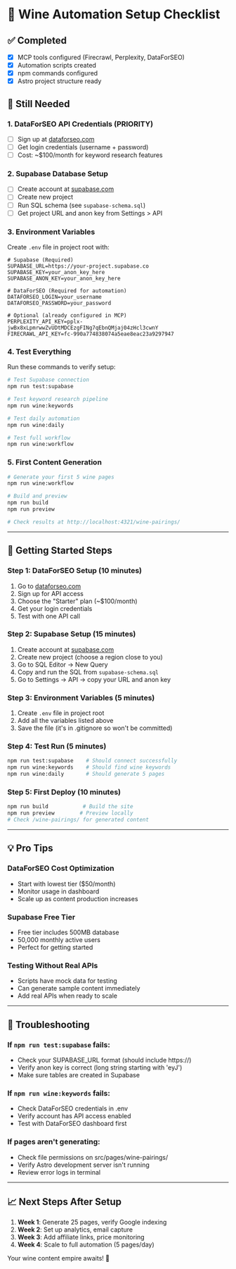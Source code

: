 # 🍷 Wine Automation Setup Checklist

## ✅ **Completed**
- [x] MCP tools configured (Firecrawl, Perplexity, DataForSEO)
- [x] Automation scripts created
- [x] npm commands configured
- [x] Astro project structure ready

## 🔄 **Still Needed**

### **1. DataForSEO API Credentials (PRIORITY)**
- [ ] Sign up at [dataforseo.com](https://dataforseo.com)
- [ ] Get login credentials (username + password)
- [ ] Cost: ~$100/month for keyword research features

### **2. Supabase Database Setup**
- [ ] Create account at [supabase.com](https://supabase.com)
- [ ] Create new project
- [ ] Run SQL schema (see `supabase-schema.sql`)
- [ ] Get project URL and anon key from Settings > API

### **3. Environment Variables**
Create `.env` file in project root with:
```env
# Supabase (Required)
SUPABASE_URL=https://your-project.supabase.co
SUPABASE_KEY=your_anon_key_here
SUPABASE_ANON_KEY=your_anon_key_here

# DataForSEO (Required for automation)
DATAFORSEO_LOGIN=your_username
DATAFORSEO_PASSWORD=your_password

# Optional (already configured in MCP)
PERPLEXITY_API_KEY=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
FIRECRAWL_API_KEY=fc-990a774838074a5eae8eac23a9297947
```

### **4. Test Everything**
Run these commands to verify setup:
```bash
# Test Supabase connection
npm run test:supabase

# Test keyword research pipeline  
npm run wine:keywords

# Test daily automation
npm run wine:daily

# Test full workflow
npm run wine:workflow
```

### **5. First Content Generation**
```bash
# Generate your first 5 wine pages
npm run wine:workflow

# Build and preview
npm run build
npm run preview

# Check results at http://localhost:4321/wine-pairings/
```

---

## 🚀 **Getting Started Steps**

### **Step 1: DataForSEO Setup (10 minutes)**
1. Go to [dataforseo.com](https://dataforseo.com)
2. Sign up for API access
3. Choose the "Starter" plan (~$100/month)
4. Get your login credentials
5. Test with one API call

### **Step 2: Supabase Setup (15 minutes)**
1. Create account at [supabase.com](https://supabase.com)
2. Create new project (choose a region close to you)
3. Go to SQL Editor → New Query
4. Copy and run the SQL from `supabase-schema.sql`
5. Go to Settings → API → copy your URL and anon key

### **Step 3: Environment Variables (5 minutes)**
1. Create `.env` file in project root
2. Add all the variables listed above
3. Save the file (it's in .gitignore so won't be committed)

### **Step 4: Test Run (5 minutes)**
```bash
npm run test:supabase    # Should connect successfully
npm run wine:keywords    # Should find wine keywords
npm run wine:daily       # Should generate 5 pages
```

### **Step 5: First Deploy (10 minutes)**
```bash
npm run build           # Build the site
npm run preview        # Preview locally
# Check /wine-pairings/ for generated content
```

---

## 💡 **Pro Tips**

### **DataForSEO Cost Optimization**
- Start with lowest tier ($50/month)
- Monitor usage in dashboard
- Scale up as content production increases

### **Supabase Free Tier**
- Free tier includes 500MB database
- 50,000 monthly active users
- Perfect for getting started

### **Testing Without Real APIs**
- Scripts have mock data for testing
- Can generate sample content immediately
- Add real APIs when ready to scale

---

## 🔧 **Troubleshooting**

### **If `npm run test:supabase` fails:**
- Check your SUPABASE_URL format (should include https://)
- Verify anon key is correct (long string starting with 'eyJ')
- Make sure tables are created in Supabase

### **If `npm run wine:keywords` fails:**
- Check DataForSEO credentials in .env
- Verify account has API access enabled
- Test with DataForSEO dashboard first

### **If pages aren't generating:**
- Check file permissions on src/pages/wine-pairings/
- Verify Astro development server isn't running
- Review error logs in terminal

---

## 📈 **Next Steps After Setup**

1. **Week 1**: Generate 25 pages, verify Google indexing
2. **Week 2**: Set up analytics, email capture
3. **Week 3**: Add affiliate links, price monitoring
4. **Week 4**: Scale to full automation (5 pages/day)

Your wine content empire awaits! 🍷 